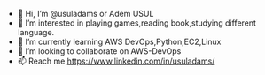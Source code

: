 - 👋 Hi, I’m @usuladams or Adem USUL
- 👀 I’m interested in playing games,reading book,studying different language.
- 🌱 I’m currently learning AWS DevOps,Python,EC2,Linux
- 💞️ I’m looking to collaborate on AWS-DevOps
- 📫 Reach me https://www.linkedin.com/in/usuladams/

<!---
usuladams/usuladams is a ✨ special ✨ repository because its `README.md` (this file) appears on your GitHub profile.
You can click the Preview link to take a look at your changes.
--->
